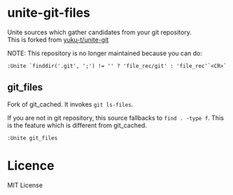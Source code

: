 # unite-git-files

Unite sources which gather candidates from your git repository.  
This is forked from [yuku-t/unite-git](https://github.com/yuku-t/unite-git)

NOTE: This repository is no longer maintained because you can do:
```vim
:Unite `finddir('.git', ';') != '' ? 'file_rec/git' : 'file_rec'`<CR>`
```

## git\_files

Fork of git\_cached. It invokes `git ls-files`.  
  
If you are not in git repository, this source fallbacks to `find . -type f`.
This is the feature which is different from git\_cached.

```
:Unite git_files
```

# Licence

MIT License
